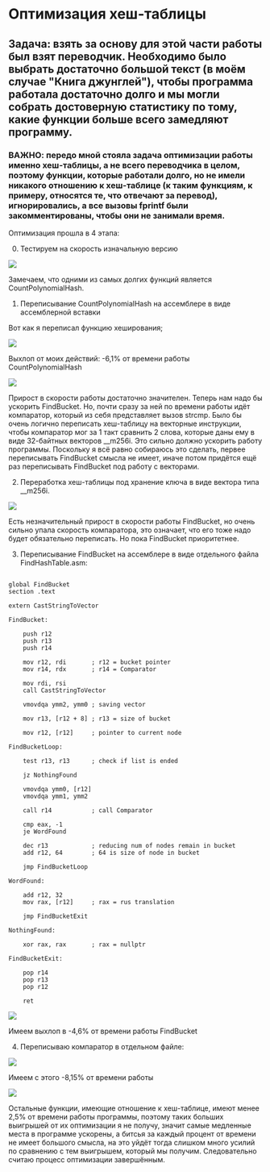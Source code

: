 # Оптимизация хеш-таблицы

## Задача: взять за основу для этой части работы был взят переводчик. Необходимо было выбрать достаточно большой текст (в моём случае "Книга джунглей"), чтобы программа работала достаточно долго и мы могли собрать достоверную статистику по тому, какие функции больше всего замедляют программу. 

### ВАЖНО: передо мной стояла задача оптимизации работы именно хеш-таблицы, а не всего переводчика в целом, поэтому функции, которые работали долго, но не имели никакого отношению к хеш-таблице (к таким функциям, к примеру, относятся те, что отвечают за перевод), игнорировались, а все вызовы fprintf были закомментированы, чтобы они не занимали время.

Оптимизация прошла в 4 этапа:

0) Тестируем на скорость изначальную версию 

![](EnglishTranslator/Screenshots/BeforeOptimisation.png)

Замечаем, что одними из самых долгих функций является CountPolynomialHash.

1) Переписывание CountPolynomialHash на ассемблере в виде ассемблерной вставки

Вот как я переписал функцию хеширования;

![](EnglishTranslator/Screenshots/PolynomialHashOptimised.png)

Выхлоп от моих действий: -6,1% от времени работы CountPolynomialHash

![](EnglishTranslator/Screenshots/CountPolynomialHashOptimised.png)

Прирост в скорости работы достаточно значителен. Теперь нам надо бы ускорить FindBucket. Но, почти сразу за ней по времени работы идёт компаратор, который из себя представляет вызов strcmp. Было бы очень логично переписать хеш-таблицу на векторные инструкции, чтобы компаратор мог за 1 такт сравнить 2 слова, которые даны ему в виде 32-байтных векторов __m256i. Это сильно должно ускорить работу программы. Поскольку я всё равно собираюсь это сделать, первее переписывать FindBucket смысла не имеет, иначе потом придётся ещё раз переписывать FindBucket под работу с векторами.

2) Переработка хеш-таблицы под хранение ключа в виде вектора типа __m256i.

![](EnglishTranslator/Screenshots/VectorInstructionsOptimisation.png)

Есть незначительный прирост в скорости работы FindBucket, но очень сильно упала скорость компаратора, это означает, что его тоже надо будет обязательно переписать. Но пока FindBucket приоритетнее.

3) Переписывание FindBucket на ассемблере в виде отдельного файла FindHashTable.asm:

```

global FindBucket
section .text

extern CastStringToVector

FindBucket:

    push r12
    push r13
    push r14

    mov r12, rdi       ; r12 = bucket pointer
    mov r14, rdx       ; r14 = Comparator

    mov rdi, rsi
    call CastStringToVector

    vmovdqa ymm2, ymm0 ; saving vector

    mov r13, [r12 + 8] ; r13 = size of bucket

    mov r12, [r12]     ; pointer to current node

FindBucketLoop:

    test r13, r13      ; check if list is ended

    jz NothingFound

    vmovdqa ymm0, [r12]
    vmovdqa ymm1, ymm2

    call r14           ; call Comparator

    cmp eax, -1
    je WordFound

    dec r13            ; reducing num of nodes remain in bucket
    add r12, 64        ; 64 is size of node in bucket

    jmp FindBucketLoop

WordFound: 

    add r12, 32
    mov rax, [r12]     ; rax = rus translation

    jmp FindBucketExit

NothingFound:

    xor rax, rax       ; rax = nullptr

FindBucketExit:

    pop r14
    pop r13
    pop r12

    ret

```

![](EnglishTranslator/Screenshots/FindBucketOptimised.png)

Имеем выхлоп в -4,6% от времени работы FindBucket

4) Переписываю компаратор в отдельном файле: 

![](EnglishTranslator/Screenshots/ComparatorOnAsm.png)

Имеем с этого -8,15% от времени работы

![](EnglishTranslator/Screenshots/ComparatorOptimisation.png)

Остальные функции, имеющие отношение к хеш-таблице, имеют менее 2,5% от времени работы программы, поэтому таких больших выигрышей от их оптимизации я не получу, значит самые медленные места в программе ускорены, а битсья за каждый процент от времени не имеет большого смысла, на это уйдёт тогда слишком много усилий по сравнению с тем выигрышем, который мы получим. Следовательно считаю процесс оптимизации завершённым. 
